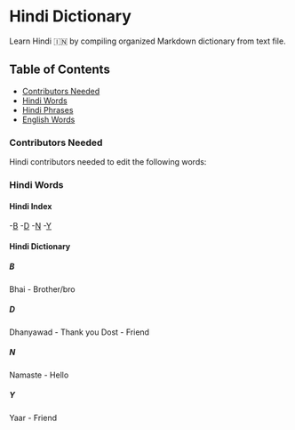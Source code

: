 # Hindi Dictionary
Learn Hindi :india: by compiling organized Markdown dictionary from text file.

## Table of Contents

- [Contributors Needed](#contribute)
- [Hindi Words](#hindi--word)
- [Hindi Phrases](#hindi--phrase)
- [English Words](#english--word)

### Contributors Needed
Hindi contributors needed to edit the following words:

### Hindi Words

#### Hindi Index

-[B](#hindi--b)
-[D](#hindi--d)
-[N](#hindi--n)
-[Y](#hindi--y)

#### Hindi Dictionary

##### B
Bhai - Brother/bro

##### D
Dhanyawad - Thank you
Dost - Friend

##### N
Namaste - Hello

##### Y
Yaar - Friend
